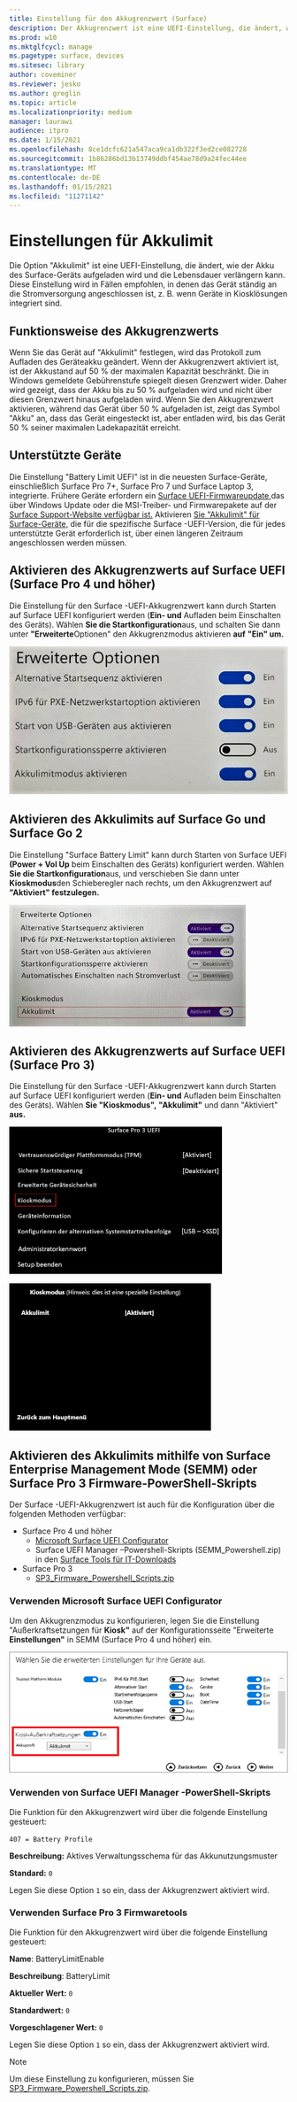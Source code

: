 ```yaml
---
title: Einstellung für den Akkugrenzwert (Surface)
description: Der Akkugrenzwert ist eine UEFI-Einstellung, die ändert, wie der Akku des Surface-Geräts aufgeladen wird und die Lebensdauer verlängern kann.
ms.prod: w10
ms.mktglfcycl: manage
ms.pagetype: surface, devices
ms.sitesec: library
author: coveminer
ms.reviewer: jesko
ms.author: greglin
ms.topic: article
ms.localizationpriority: medium
manager: laurawi
audience: itpro
ms.date: 1/15/2021
ms.openlocfilehash: 8ce1dcfc621a547aca9ca1db322f3ed2ce082728
ms.sourcegitcommit: 1b86286bd13b13749ddbf454ae78d9a24fec44ee
ms.translationtype: MT
ms.contentlocale: de-DE
ms.lasthandoff: 01/15/2021
ms.locfileid: "11271142"
---
```

# Einstellungen für Akkulimit

Die Option "Akkulimit" ist eine UEFI-Einstellung, die ändert, wie der Akku des Surface-Geräts aufgeladen wird und die Lebensdauer verlängern kann. Diese Einstellung wird in Fällen empfohlen, in denen das Gerät ständig an die Stromversorgung angeschlossen ist, z. B. wenn Geräte in Kiosklösungen integriert sind.  

## Funktionsweise des Akkugrenzwerts

Wenn Sie das Gerät auf "Akkulimit" festlegen, wird das Protokoll zum Aufladen des Geräteakku geändert. Wenn der Akkugrenzwert aktiviert ist, ist der Akkustand auf 50 % der maximalen Kapazität beschränkt. Die in Windows gemeldete Gebührenstufe spiegelt diesen Grenzwert wider. Daher wird gezeigt, dass der Akku bis zu 50 % aufgeladen wird und nicht über diesen Grenzwert hinaus aufgeladen wird. Wenn Sie den Akkugrenzwert aktivieren, während das Gerät über 50 % aufgeladen ist, zeigt das Symbol "Akku" an, dass das Gerät eingesteckt ist, aber entladen wird, bis das Gerät 50 % seiner maximalen Ladekapazität erreicht.  

## Unterstützte Geräte

Die Einstellung "Battery Limit UEFI" ist in die neuesten Surface-Geräte, einschließlich Surface Pro 7+, Surface Pro 7 und Surface Laptop 3, integrierte. Frühere Geräte erfordern ein [Surface UEFI-Firmwareupdate,](manage-surface-driver-and-firmware-updates.md)das über Windows Update oder die MSI-Treiber- und Firmwarepakete auf der [Surface Support-Website verfügbar ist.](https://support.microsoft.com/help/4023482/surface-download-drivers-and-firmware-for-surface) Aktivieren [Sie "Akkulimit" für Surface-Geräte,](https://support.microsoft.com/help/4464941) die für die spezifische Surface -UEFI-Version, die für jedes unterstützte Gerät erforderlich ist, über einen längeren Zeitraum angeschlossen werden müssen. 

## Aktivieren des Akkugrenzwerts auf Surface UEFI (Surface Pro 4 und höher)

Die Einstellung für den Surface -UEFI-Akkugrenzwert kann durch Starten auf Surface UEFI konfiguriert werden (**Ein- und** Aufladen beim Einschalten des Geräts). Wählen **Sie die Startkonfiguration**aus, und schalten Sie dann unter **"Erweiterte**Optionen" den Akkugrenzmodus aktivieren **auf** **"Ein" um.**  

![Erweiterte Optionen für den Akkugrenzwert](images/enable-bl.png) 

## Aktivieren des Akkulimits auf Surface Go und Surface Go 2
Die Einstellung "Surface Battery Limit" kann durch Starten von Surface UEFI **(Power + Vol Up** beim Einschalten des Geräts) konfiguriert werden. Wählen **Sie die Startkonfiguration**aus, und verschieben Sie dann unter **Kioskmodus**den Schieberegler nach rechts, um den Akkugrenzwert auf **"Aktiviert" festzulegen.**  

![Akkugrenzwert des Kioskmodus auf Surface Go](images/go-batterylimit.png) 

## Aktivieren des Akkugrenzwerts auf Surface UEFI (Surface Pro 3)

Die Einstellung für den Surface -UEFI-Akkugrenzwert kann durch Starten auf Surface UEFI konfiguriert werden (**Ein- und** Aufladen beim Einschalten des Geräts). Wählen **Sie "Kioskmodus",** **"Akkulimit"** und dann "Aktiviert" **aus.**

![Screenshot der erweiterten Optionen](images/enable-bl-sp3.png) 

![Erweiterte Optionen](images/enable-bl-sp3-2.png) 

## Aktivieren des Akkulimits mithilfe von Surface Enterprise Management Mode (SEMM) oder Surface Pro 3 Firmware-PowerShell-Skripts

Der Surface -UEFI-Akkugrenzwert ist auch für die Konfiguration über die folgenden Methoden verfügbar:

- Surface Pro 4 und höher 
    - [Microsoft Surface UEFI Configurator](https://docs.microsoft.com/surface/surface-enterprise-management-mode)  
    - Surface UEFI Manager –Powershell-Skripts (SEMM_Powershell.zip) in den [Surface Tools für IT-Downloads](https://www.microsoft.com/download/details.aspx?id=46703)
- Surface Pro 3 
    - [SP3_Firmware_Powershell_Scripts.zip](https://www.microsoft.com/download/details.aspx?id=46703)

### Verwenden Microsoft Surface UEFI Configurator

Um den Akkugrenzmodus zu konfigurieren, legen Sie die Einstellung "Außerkraftsetzungen für **Kiosk"** auf der Konfigurationsseite "Erweiterte **Einstellungen"** in SEMM (Surface Pro 4 und höher) ein.

![Screenshot der erweiterten Einstellungen](images/semm-bl.png)

### Verwenden von Surface UEFI Manager -PowerShell-Skripts

Die Funktion für den Akkugrenzwert wird über die folgende Einstellung gesteuert:  

`407 = Battery Profile`

**Beschreibung:** Aktives Verwaltungsschema für das Akkunutzungsmuster

**Standard:**  `0` 

Legen Sie diese Option `1` so ein, dass der Akkugrenzwert aktiviert wird.

### Verwenden Surface Pro 3 Firmwaretools

Die Funktion für den Akkugrenzwert wird über die folgende Einstellung gesteuert:  

**Name**: BatteryLimitEnable

**Beschreibung**: BatteryLimit

**Aktueller Wert:**  `0` 

**Standardwert:** `0`

**Vorgeschlagener Wert:** `0` 

Legen Sie diese Option `1` so ein, dass der Akkugrenzwert aktiviert wird.

>[!NOTE]
>Um diese Einstellung zu konfigurieren, müssen Sie [SP3_Firmware_Powershell_Scripts.zip](https://www.microsoft.com/download/details.aspx?id=46703). 

